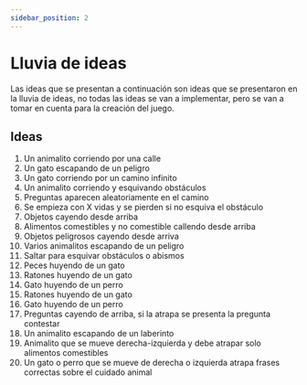 ```yaml
---
sidebar_position: 2
---
```


# Lluvia de ideas

Las ideas que se presentan a continuación son ideas que se presentaron en la lluvia de ideas, no todas las ideas se van a implementar, pero se van a tomar en cuenta para la creación del juego.

## Ideas

1. Un animalito corriendo por una calle
1. Un gato escapando de un peligro
1. Un gato corriendo por un camino infinito
1. Un animalito corriendo y esquivando obstáculos
1. Preguntas aparecen aleatoriamente en el camino
1. Se empieza con X vidas y se pierden si no esquiva el obstáculo
1. Objetos cayendo desde arriba
1. Alimentos comestibles y no comestible callendo desde arriba
1. Objetos peligrosos cayendo desde arriva
1. Varios animalitos escapando de un peligro
1. Saltar para esquivar obstáculos o abismos
1. Peces huyendo de un gato
1. Ratones huyendo de un gato
1. Gato huyendo de un perro
1. Ratones huyendo de un gato
1. Gato huyendo de un perro
1. Preguntas cayendo de arriba, si la atrapa se presenta la pregunta contestar
1. Un animalito escapando de un laberinto
1. Animalito que se mueve derecha-izquierda y debe atrapar solo alimentos comestibles
1. Un gato o perro que se mueve de derecha o izquierda atrapa frases correctas sobre el cuidado animal

